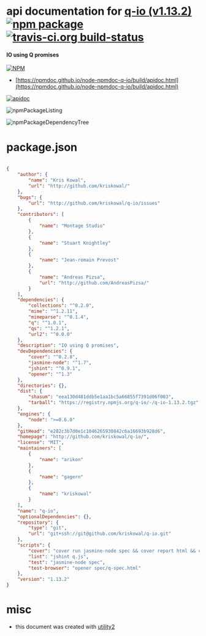 # api documentation for  [q-io (v1.13.2)](http://github.com/kriskowal/q-io/)  [![npm package](https://img.shields.io/npm/v/npmdoc-q-io.svg?style=flat-square)](https://www.npmjs.org/package/npmdoc-q-io) [![travis-ci.org build-status](https://api.travis-ci.org/npmdoc/node-npmdoc-q-io.svg)](https://travis-ci.org/npmdoc/node-npmdoc-q-io)
#### IO using Q promises

[![NPM](https://nodei.co/npm/q-io.png?downloads=true&downloadRank=true&stars=true)](https://www.npmjs.com/package/q-io)

- [https://npmdoc.github.io/node-npmdoc-q-io/build/apidoc.html](https://npmdoc.github.io/node-npmdoc-q-io/build/apidoc.html)

[![apidoc](https://npmdoc.github.io/node-npmdoc-q-io/build/screenCapture.buildCi.browser.%252Ftmp%252Fbuild%252Fapidoc.html.png)](https://npmdoc.github.io/node-npmdoc-q-io/build/apidoc.html)

![npmPackageListing](https://npmdoc.github.io/node-npmdoc-q-io/build/screenCapture.npmPackageListing.svg)

![npmPackageDependencyTree](https://npmdoc.github.io/node-npmdoc-q-io/build/screenCapture.npmPackageDependencyTree.svg)



# package.json

```json

{
    "author": {
        "name": "Kris Kowal",
        "url": "http://github.com/kriskowal/"
    },
    "bugs": {
        "url": "http://github.com/kriskowal/q-io/issues"
    },
    "contributors": [
        {
            "name": "Montage Studio"
        },
        {
            "name": "Stuart Knightley"
        },
        {
            "name": "Jean-romain Prevost"
        },
        {
            "name": "Andreas Pizsa",
            "url": "http://github.com/AndreasPizsa/"
        }
    ],
    "dependencies": {
        "collections": "^0.2.0",
        "mime": "^1.2.11",
        "mimeparse": "^0.1.4",
        "q": "^1.0.1",
        "qs": "^1.2.1",
        "url2": "^0.0.0"
    },
    "description": "IO using Q promises",
    "devDependencies": {
        "cover": "^0.2.8",
        "jasmine-node": "^1.7",
        "jshint": "^0.9.1",
        "opener": "^1.3"
    },
    "directories": {},
    "dist": {
        "shasum": "eea130d481ddb5e1aa1bc5a66855f7391d06f003",
        "tarball": "https://registry.npmjs.org/q-io/-/q-io-1.13.2.tgz"
    },
    "engines": {
        "node": ">=0.6.0"
    },
    "gitHead": "e282c3b7d0e1c1046265930842c6a16693b928d6",
    "homepage": "http://github.com/kriskowal/q-io/",
    "license": "MIT",
    "maintainers": [
        {
            "name": "arikon"
        },
        {
            "name": "gagern"
        },
        {
            "name": "kriskowal"
        }
    ],
    "name": "q-io",
    "optionalDependencies": {},
    "repository": {
        "type": "git",
        "url": "git+ssh://git@github.com/kriskowal/q-io.git"
    },
    "scripts": {
        "cover": "cover run jasmine-node spec && cover report html && opener cover_html/index.html",
        "lint": "jshint q.js",
        "test": "jasmine-node spec",
        "test-browser": "opener spec/q-spec.html"
    },
    "version": "1.13.2"
}
```



# misc
- this document was created with [utility2](https://github.com/kaizhu256/node-utility2)

